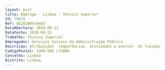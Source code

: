 ```yaml
--- 
layout: post
title: Emprego - Lisboa - Técnico Superior
Id: 79915
Ref: OE202009/0483
DataAbertura: 2020-09-11
DataFecho: 2020-09-25
Trabalho: Técnico Superior
Empregador: Serviços Sociais da Administração Pública
Descricao: Atribuições  competências  atividades a exercer  As funções a exercer inserem se no domínio das competências da Direção de Serviços de Ação Social, Divisão de Ação Social, conforme descrito no mapa de pessoal dos SSAP, a saber •	Estudar o quadro legal aplicável e propor a implementação de novos projetos consentâneos •	Promover o estudo de impacto socioeconómico das medidas oferecidas no âmbito da ação social e propor as alterações pertinentes •	Manter atualizado o quadro normativo aplicável e ajusta lo às alterações preconizadas pela moldura legal em vigência comuns a outros apoios sociais concedidos pelo Estado • Propor o estabelecimento de novas regras conducentes à realidade sócio económica dos beneficiários  • Definir princípios orientadores da prática de serviço social e da ação social complementar  •  Apresentar propostas para adequação dos critérios de avaliação  • Elaborar parecer social para atribuição de apoios reembolsáveis, não reembolsáveis, mistos, indeferimentos e arquivo  • Informar e orientar sobre direitos, benefícios, recursos, serviços e sistemas de proteção social  • Estudar as medidas de proteção social enquadráveis a cada situação, no âmbito do sistema Público de Segurança Social Ação Social, Saúde, Justiça, Habitação, Educação, Emprego e Formação Profissional entre outros e proceder ao respetivo encaminhamento  • Realizar visitas domiciliárias para acompanhamento social •	Desenvolver o processo de follow up de modo a reavaliar o impacto  efetividade do plano de intervenção delineado  • Articular com outros setores dos SSAP para acompanhamento de beneficiários com problemáticas sociais graves  •  Assegurar a gestão administrativa, financeira e processual  • Aferir a situação financeira do retorno dos apoios reembolsáveis e dos respetivos processos de divida  • Manter atualizado o sistema de Informação de Recursos Institucionais inerentes à atividade do apoio social • Proceder à recolha, tratamento e análise dos dados estatísticos  elaborar mapas, documentos estudos de apoio à gestão nomeadamente Plano e Relatório de Atividades
CodigoPostal: 1269-096 LISBOA
Concelho: Lisboa
Distrito: Lisboa
--- 
```

